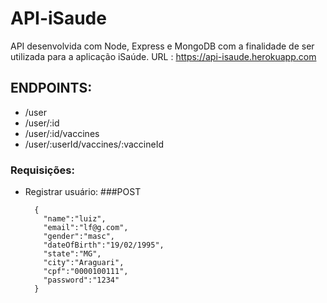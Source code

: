 # API-iSaude

API desenvolvida com Node, Express e MongoDB com a finalidade de ser utilizada para a aplicação iSaúde.
URL : https://api-isaude.herokuapp.com

## ENDPOINTS:

- /user
- /user/:id
- /user/:id/vaccines
- /user/:userId/vaccines/:vaccineId

### Requisições:

- Registrar usuário: ###POST


		{
		  "name":"luiz",
		  "email":"lf@g.com",
		  "gender":"masc",
		  "dateOfBirth":"19/02/1995",
		  "state":"MG",
		  "city":"Araguari",
		  "cpf":"0000100111",
		  "password":"1234"
		}


